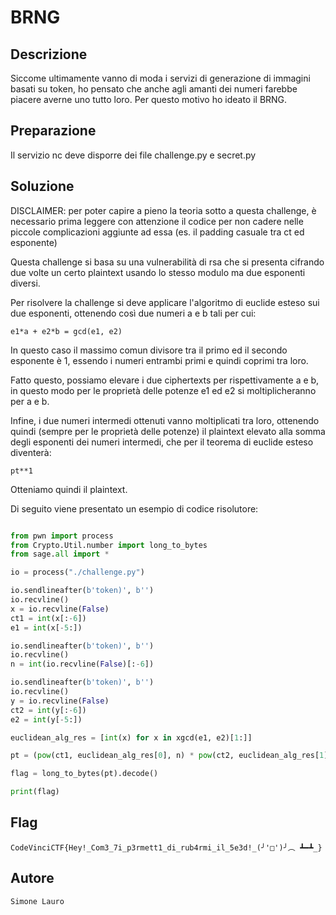 # BRNG

## Descrizione

Siccome ultimamente vanno di moda i servizi di generazione di immagini basati su token, ho pensato che anche agli amanti dei numeri farebbe piacere averne uno tutto loro.
Per questo motivo ho ideato il BRNG.

## Preparazione

Il servizio nc deve disporre dei file challenge.py e secret.py

## Soluzione

DISCLAIMER: per poter capire a pieno la teoria sotto a questa challenge, è necessario prima leggere con attenzione il codice per non cadere nelle piccole complicazioni aggiunte ad essa (es. il padding casuale tra ct ed esponente)

Questa challenge si basa su una vulnerabilità di rsa che si presenta cifrando due volte un certo plaintext usando lo stesso modulo ma due esponenti diversi.

Per risolvere la challenge si deve applicare l'algoritmo di euclide esteso sui due esponenti, ottenendo così due numeri a e b tali per cui:

```e1*a + e2*b = gcd(e1, e2)```

In questo caso il massimo comun divisore tra il primo ed il secondo esponente è 1, essendo i numeri entrambi primi e quindi coprimi tra loro.

Fatto questo, possiamo elevare i due ciphertexts per rispettivamente a e b, in questo modo per le proprietà delle potenze e1 ed e2 si moltiplicheranno per a e b.

Infine, i due numeri intermedi ottenuti vanno moltiplicati tra loro, ottenendo quindi (sempre per le proprietà delle potenze) il plaintext elevato alla somma degli esponenti dei numeri intermedi, che per il teorema di euclide esteso diventerà:

```pt**1```

Otteniamo quindi il plaintext.

Di seguito viene presentato un esempio di codice risolutore:
```python

from pwn import process
from Crypto.Util.number import long_to_bytes
from sage.all import *

io = process("./challenge.py")

io.sendlineafter(b'token)', b'')
io.recvline()
x = io.recvline(False)
ct1 = int(x[:-6])
e1 = int(x[-5:])

io.sendlineafter(b'token)', b'')
io.recvline()
n = int(io.recvline(False)[:-6])

io.sendlineafter(b'token)', b'')
io.recvline()
y = io.recvline(False)
ct2 = int(y[:-6])
e2 = int(y[-5:])

euclidean_alg_res = [int(x) for x in xgcd(e1, e2)[1:]]

pt = (pow(ct1, euclidean_alg_res[0], n) * pow(ct2, euclidean_alg_res[1], n))%n

flag = long_to_bytes(pt).decode()

print(flag)

```

## Flag

```CodeVinciCTF{Hey!_Com3_7i_p3rmett1_di_rub4rmi_il_5e3d!_(╯'□')╯︵ ┻━┻_}```

## Autore

`Simone Lauro`